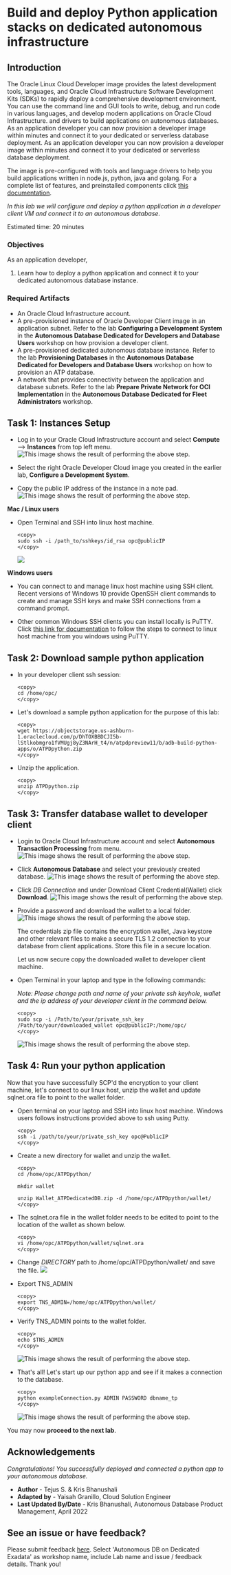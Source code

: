 # Build and deploy Python application stacks on dedicated autonomous infrastructure

## Introduction
The Oracle Linux Cloud Developer image provides the latest development tools, languages, and Oracle Cloud Infrastructure Software Development Kits (SDKs) to rapidly deploy a comprehensive development environment. You can use the command line and GUI tools to write, debug, and run code in various languages, and develop modern applications on Oracle Cloud Infrastructure.  and drivers to build applications on autonomous databases. 
As an application developer you can now provision a developer image within minutes and connect it to your dedicated or serverless database deployment.
 As an application developer you can now provision a developer image within minutes and connect it to your dedicated or serverless database deployment.

The image is pre-configured with tools and language drivers to help you build applications written in node.js, python, java and golang.
For a complete list of features, and preinstalled components click [this documentation](https://docs.oracle.com/en-us/iaas/oracle-linux/developer/index.htm).

*In this lab we will configure and deploy a python application in a developer client VM and connect it to an autonomous database.*

Estimated time: 20 minutes

### Objectives

As an application developer,

1. Learn how to deploy a python application and connect it to your dedicated autonomous database instance.

### Required Artifacts

   - An Oracle Cloud Infrastructure account.
   - A pre-provisioned instance of Oracle Developer Client image in an application subnet. Refer to the lab **Configuring a Development System** in the **Autonomous Database Dedicated for Developers and Database Users** workshop on how provision a developer client.
   - A pre-provisioned dedicated autonomous database instance. Refer to the lab **Provisioning Databases** in the **Autonomous Database Dedicated for Developers and Database Users** workshop on how to provision an ATP database.
   - A network that provides connectivity between the application and database subnets. Refer to the lab **Prepare Private Network for OCI Implementation** in the **Autonomous Database Dedicated for Fleet Administrators** workshop.

## Task 1: Instances Setup

- Log in to your Oracle Cloud Infrastructure account and select **Compute** —> **Instances** from top left menu.
    ![This image shows the result of performing the above step.](./images/compute1.png " ")

- Select the right Oracle Developer Cloud image you created in the earlier lab, **Configure a Development System**.

- Copy the public IP address of the instance in a note pad.
    ![This image shows the result of performing the above step.](./images/compute2.png " ")

**Mac / Linux users**

- Open Terminal and SSH into linux host machine.

    ```
    <copy>
    sudo ssh -i /path_to/sshkeys/id_rsa opc@publicIP
    </copy>
    ```

    ![](./images/SSH1.png " ")

**Windows users**

- You can connect to and manage linux host machine using SSH client. Recent versions of Windows 10 provide OpenSSH client commands to create and manage SSH keys and make SSH connections from a command prompt.

- Other common Windows SSH clients you can install locally is PuTTY. Click [this link for documentation](https://docs.microsoft.com/en-us/azure/virtual-machines/linux/ssh-from-windows) to follow the steps to connect to linux host machine from you windows using PuTTY.

## Task 2: Download sample python application

- In your developer client ssh session:

    ```
    <copy>
    cd /home/opc/
    </copy>
    ```

- Let's download a sample python application for the purpose of this lab:

    ```
    <copy>
    wget https://objectstorage.us-ashburn-1.oraclecloud.com/p/DhTOXBBDCJI5b-lStlkobmgro1fVMUgj8yZ3NArH_t4/n/atpdpreview11/b/adb-build-python-apps/o/ATPDpython.zip
    </copy>
    ```

- Unzip the application.

    ```
    <copy>
    unzip ATPDpython.zip
    </copy>
    ```


## Task 3: Transfer database wallet to developer client

- Login to Oracle Cloud Infrastructure account and select **Autonomous Transaction Processing** from menu.
    ![This image shows the result of performing the above step.](./images/atpd1.png " ")

- Click **Autonomous Database** and select your previously created database.
    ![This image shows the result of performing the above step.](./images/atpd2.png " ")

- Click *DB Connection* and under Download Client Credential(Wallet) click **Download**.
    ![This image shows the result of performing the above step.](./images/atpd3.png " ")

- Provide a password and download the wallet to a local folder.
    ![This image shows the result of performing the above step.](./images/atpd4.png " ")

    The credentials zip file contains the encryption wallet, Java keystore and other relevant files to make a secure TLS 1.2 connection to your database from client applications. Store this file in a secure location.

    Let us now secure copy the downloaded wallet to developer client machine.

- Open Terminal in your laptop and type in the following commands:

    *Note: Please change path and name of your private ssh keyhole,  wallet and the ip address of your developer client in the command below.*

    ```
    <copy>
    sudo scp -i /Path/to/your/private_ssh_key /Path/to/your/downloaded_wallet opc@publicIP:/home/opc/
    </copy>
    ```

    ![This image shows the result of performing the above step.](./images/atpd5.png " ")


## Task 4: Run your python application

Now that you have successfully SCP'd the encryption to your client machine, let's connect to our linux host, unzip the wallet and update sqlnet.ora file to point to the wallet folder.

- Open terminal on your laptop and SSH into linux host machine. Windows users follows instructions provided above to ssh using Putty.

    ```
    <copy>
    ssh -i /path/to/your/private_ssh_key opc@PublicIP
    </copy>
    ```

- Create a new directory for wallet and unzip the wallet.

    ```
    <copy>
    cd /home/opc/ATPDpython/

    mkdir wallet

    unzip Wallet_ATPDedicatedDB.zip -d /home/opc/ATPDpython/wallet/
    </copy>
    ```

- The sqlnet.ora file in the wallet folder needs to be edited to point to the location of the wallet as shown below.

    ```
    <copy>
    vi /home/opc/ATPDpython/wallet/sqlnet.ora
    </copy>
    ```

- Change *DIRECTORY* path to /home/opc/ATPDpython/wallet/ and save the file.
    ![](./images/walletPython.png " ")

- Export TNS_ADMIN

    ```
    <copy>
    export TNS_ADMIN=/home/opc/ATPDpython/wallet/
    </copy>
    ```

- Verify TNS_ADMIN points to the wallet folder.

    ```
    <copy>
    echo $TNS_ADMIN
    </copy>
    ```
    ![This image shows the result of performing the above step.](./images/tnsadmin.png " ")

- That's all! Let's start up our python app and see if it makes a connection to the database.

    ```
    <copy>
    python exampleConnection.py ADMIN PASSWORD dbname_tp
    </copy>
    ```
    ![This image shows the result of performing the above step.](./images/pythonsuccess.png " ")

You may now **proceed to the next lab**.

## Acknowledgements

*Congratulations! You successfully deployed and connected a python app to your autonomous database.*

- **Author** - Tejus S. & Kris Bhanushali
- **Adapted by** -  Yaisah Granillo, Cloud Solution Engineer
- **Last Updated By/Date** - Kris Bhanushali, Autonomous Database Product Management, April 2022

## See an issue or have feedback?  
Please submit feedback [here](https://apexapps.oracle.com/pls/apex/f?p=133:1:::::P1_FEEDBACK:1).   Select 'Autonomous DB on Dedicated Exadata' as workshop name, include Lab name and issue / feedback details. Thank you!

